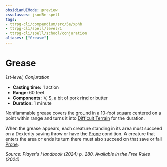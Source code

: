 ```yaml
---
obsidianUIMode: preview
cssclasses: json5e-spell
tags:
- ttrpg-cli/compendium/src/5e/xphb
- ttrpg-cli/spell/level/1
- ttrpg-cli/spell/school/conjuration
aliases: ["Grease"]
---
```

# Grease
*1st-level, Conjuration*  

- **Casting time:** 1 action
- **Range:** 60 feet
- **Components:** V, S, a bit of pork rind or butter
- **Duration:** 1 minute

Nonflammable grease covers the ground in a 10-foot square centered on a point within range and turns it into [Difficult Terrain](difficult-terrain-xphb.md) for the duration.

When the grease appears, each creature standing in its area must succeed on a Dexterity saving throw or have the [Prone](conditions.md#Prone) condition. A creature that enters the area or ends its turn there must also succeed on that save or fall [Prone](conditions.md#Prone).

*Source: Player's Handbook (2024) p. 280. Available in the Free Rules (2024)*